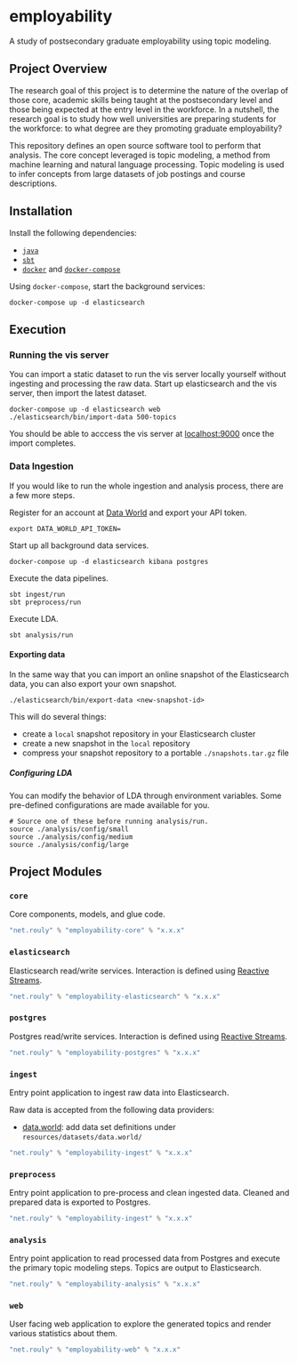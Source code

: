 # employability

A study of postsecondary graduate employability using topic modeling.

## Project Overview

The research goal of this project is to determine the nature of the overlap of those core, academic skills being taught at the postsecondary level and those being expected at the entry level in the workforce.
In a nutshell, the research goal is to study how well universities are preparing students for the workforce: to what degree are they promoting graduate employability?

This repository defines an open source software tool to perform that analysis.
The core concept leveraged is topic modeling, a method from machine learning and natural language processing.
Topic modeling is used to infer concepts from large datasets of job postings and course descriptions.

## Installation

Install the following dependencies:

* [`java`](https://www.java.com/en/)
* [`sbt`](https://www.scala-sbt.org/)
* [`docker`](https://www.docker.com/) and [`docker-compose`](https://docs.docker.com/compose/)

Using `docker-compose`, start the background services:

    docker-compose up -d elasticsearch

## Execution

### Running the vis server

You can import a static dataset to run the vis server locally yourself without ingesting and processing the raw data.
Start up elasticsearch and the vis server, then import the latest dataset.

    docker-compose up -d elasticsearch web
    ./elasticsearch/bin/import-data 500-topics

You should be able to acccess the vis server at [localhost:9000](localhost:9000) once the import completes.

### Data Ingestion

If you would like to run the whole ingestion and analysis process, there are a few more steps.

Register for an account at [Data World](https://data.world) and export your API token.

    export DATA_WORLD_API_TOKEN=

Start up all background data services.

    docker-compose up -d elasticsearch kibana postgres

Execute the data pipelines.

    sbt ingest/run
    sbt preprocess/run

Execute LDA.

    sbt analysis/run

#### Exporting data

In the same way that you can import an online snapshot of the Elasticsearch data, you can also export your own snapshot.

    ./elasticsearch/bin/export-data <new-snapshot-id>

This will do several things:

  * create a `local` snapshot repository in your Elasticsearch cluster
  * create a new snapshot in the `local` repository
  * compress your snapshot repository to a portable `./snapshots.tar.gz` file

##### Configuring LDA

You can modify the behavior of LDA through environment variables.
Some pre-defined configurations are made available for you.

    # Source one of these before running analysis/run.
    source ./analysis/config/small
    source ./analysis/config/medium
    source ./analysis/config/large

## Project Modules

### `core`

Core components, models, and glue code.

```scala
"net.rouly" % "employability-core" % "x.x.x"
```

### `elasticsearch`

Elasticsearch read/write services.
Interaction is defined using [Reactive Streams](http://www.reactive-streams.org/).

```scala
"net.rouly" % "employability-elasticsearch" % "x.x.x"
```

### `postgres`

Postgres read/write services.
Interaction is defined using [Reactive Streams](http://www.reactive-streams.org/).

```scala
"net.rouly" % "employability-postgres" % "x.x.x"
```

### `ingest`

Entry point application to ingest raw data into Elasticsearch.

Raw data is accepted from the following data providers:
* [data.world](https://data.world): add data set definitions under `resources/datasets/data.world/`

```scala
"net.rouly" % "employability-ingest" % "x.x.x"
```

### `preprocess`

Entry point application to pre-process and clean ingested data.
Cleaned and prepared data is exported to Postgres.

```scala
"net.rouly" % "employability-ingest" % "x.x.x"
```

### `analysis`

Entry point application to read processed data from Postgres and execute the primary topic modeling steps.
Topics are output to Elasticsearch.

```scala
"net.rouly" % "employability-analysis" % "x.x.x"
```

### `web`

User facing web application to explore the generated topics and render various statistics about them.

```scala
"net.rouly" % "employability-web" % "x.x.x"
```
